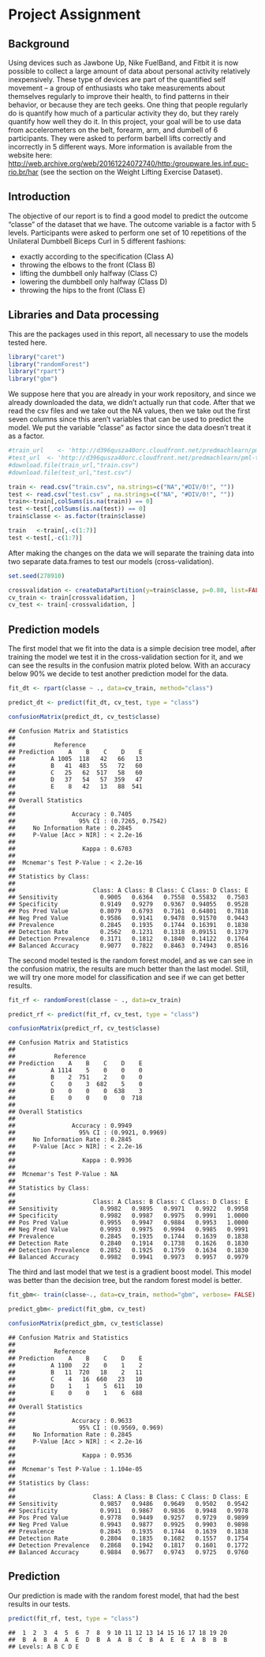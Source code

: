 Project Assignment
================

## Background

Using devices such as Jawbone Up, Nike FuelBand, and Fitbit it is now
possible to collect a large amount of data about personal activity
relatively inexpensively. These type of devices are part of the
quantified self movement – a group of enthusiasts who take measurements
about themselves regularly to improve their health, to find patterns in
their behavior, or because they are tech geeks. One thing that people
regularly do is quantify how much of a particular activity they do, but
they rarely quantify how well they do it. In this project, your goal
will be to use data from accelerometers on the belt, forearm, arm, and
dumbell of 6 participants. They were asked to perform barbell lifts
correctly and incorrectly in 5 different ways. More information is
available from the website here:
<http://web.archive.org/web/20161224072740/http:/groupware.les.inf.puc-rio.br/har>
(see the section on the Weight Lifting Exercise Dataset).

## Introduction

The objective of our report is to find a good model to predict the
outcome “classe” of the dataset that we have. The outcome variable is a
factor with 5 levels. Participants were asked to perform one set of 10
repetitions of the Unilateral Dumbbell Biceps Curl in 5 different
fashions:

  - exactly according to the specification (Class A)
  - throwing the elbows to the front (Class B)
  - lifting the dumbbell only halfway (Class C)
  - lowering the dumbbell only halfway (Class D)
  - throwing the hips to the front (Class E)

## Libraries and Data processing

This are the packages used in this report, all necessary to use the
models tested here.

``` r
library("caret")
library("randomForest")
library("rpart")
library("gbm")
```

We suppose here that you are already in your work repository, and since
we already downloaded the data, we didn’t actually run that code. After
that we read the csv files and we take out the NA values, then we take
out the first seven columns since this aren’t variables that can be used
to predict the model. We put the variable “classe” as factor since the
data doesn’t treat it as a
factor.

``` r
#train_url    <- 'http://d396qusza40orc.cloudfront.net/predmachlearn/pml-train.csv'
#test_url  <- 'http://d396qusza40orc.cloudfront.net/predmachlearn/pml-test.csv'
#download.file(train_url,"train.csv")
#download.file(test_url,"test.csv")

train <- read.csv("train.csv", na.strings=c("NA","#DIV/0!", ""))
test <- read.csv("test.csv" , na.strings=c("NA", "#DIV/0!", ""))
train<-train[,colSums(is.na(train)) == 0]
test <-test[,colSums(is.na(test)) == 0]
train$classe <- as.factor(train$classe)

train   <-train[,-c(1:7)]
test <-test[,-c(1:7)]
```

After making the changes on the data we will separate the training data
into two separate data.frames to test our models (cross-validation).

``` r
set.seed(278910)

crossvalidation <- createDataPartition(y=train$classe, p=0.80, list=FALSE)
cv_train <- train[crossvalidation, ] 
cv_test <- train[-crossvalidation, ]
```

## Prediction models

The first model that we fit into the data is a simple decision tree
model, after training the model we test it in the cross-validation
section for it, and we can see the results in the confusion matrix
ploted below. With an accuracy below 90% we decide to test another
prediction model for the data.

``` r
fit_dt <- rpart(classe ~ ., data=cv_train, method="class")

predict_dt <- predict(fit_dt, cv_test, type = "class")

confusionMatrix(predict_dt, cv_test$classe)
```

    ## Confusion Matrix and Statistics
    ## 
    ##           Reference
    ## Prediction    A    B    C    D    E
    ##          A 1005  118   42   66   13
    ##          B   41  483   55   72   60
    ##          C   25   62  517   58   60
    ##          D   37   54   57  359   47
    ##          E    8   42   13   88  541
    ## 
    ## Overall Statistics
    ##                                           
    ##                Accuracy : 0.7405          
    ##                  95% CI : (0.7265, 0.7542)
    ##     No Information Rate : 0.2845          
    ##     P-Value [Acc > NIR] : < 2.2e-16       
    ##                                           
    ##                   Kappa : 0.6703          
    ##                                           
    ##  Mcnemar's Test P-Value : < 2.2e-16       
    ## 
    ## Statistics by Class:
    ## 
    ##                      Class: A Class: B Class: C Class: D Class: E
    ## Sensitivity            0.9005   0.6364   0.7558  0.55832   0.7503
    ## Specificity            0.9149   0.9279   0.9367  0.94055   0.9528
    ## Pos Pred Value         0.8079   0.6793   0.7161  0.64801   0.7818
    ## Neg Pred Value         0.9586   0.9141   0.9478  0.91570   0.9443
    ## Prevalence             0.2845   0.1935   0.1744  0.16391   0.1838
    ## Detection Rate         0.2562   0.1231   0.1318  0.09151   0.1379
    ## Detection Prevalence   0.3171   0.1812   0.1840  0.14122   0.1764
    ## Balanced Accuracy      0.9077   0.7822   0.8463  0.74943   0.8516

The second model tested is the random forest model, and as we can see in
the confusion matrix, the results are much better than the last model.
Still, we will try one more model for classification and see if we can
get better results.

``` r
fit_rf <- randomForest(classe ~ ., data=cv_train)

predict_rf <- predict(fit_rf, cv_test, type = "class")

confusionMatrix(predict_rf, cv_test$classe)
```

    ## Confusion Matrix and Statistics
    ## 
    ##           Reference
    ## Prediction    A    B    C    D    E
    ##          A 1114    5    0    0    0
    ##          B    2  751    2    0    0
    ##          C    0    3  682    5    0
    ##          D    0    0    0  638    3
    ##          E    0    0    0    0  718
    ## 
    ## Overall Statistics
    ##                                           
    ##                Accuracy : 0.9949          
    ##                  95% CI : (0.9921, 0.9969)
    ##     No Information Rate : 0.2845          
    ##     P-Value [Acc > NIR] : < 2.2e-16       
    ##                                           
    ##                   Kappa : 0.9936          
    ##                                           
    ##  Mcnemar's Test P-Value : NA              
    ## 
    ## Statistics by Class:
    ## 
    ##                      Class: A Class: B Class: C Class: D Class: E
    ## Sensitivity            0.9982   0.9895   0.9971   0.9922   0.9958
    ## Specificity            0.9982   0.9987   0.9975   0.9991   1.0000
    ## Pos Pred Value         0.9955   0.9947   0.9884   0.9953   1.0000
    ## Neg Pred Value         0.9993   0.9975   0.9994   0.9985   0.9991
    ## Prevalence             0.2845   0.1935   0.1744   0.1639   0.1838
    ## Detection Rate         0.2840   0.1914   0.1738   0.1626   0.1830
    ## Detection Prevalence   0.2852   0.1925   0.1759   0.1634   0.1830
    ## Balanced Accuracy      0.9982   0.9941   0.9973   0.9957   0.9979

The third and last model that we test is a gradient boost model. This
model was better than the decision tree, but the random forest model is
better.

``` r
fit_gbm<- train(classe~., data=cv_train, method="gbm", verbose= FALSE)

predict_gbm<- predict(fit_gbm, cv_test)

confusionMatrix(predict_gbm, cv_test$classe)
```

    ## Confusion Matrix and Statistics
    ## 
    ##           Reference
    ## Prediction    A    B    C    D    E
    ##          A 1100   22    0    1    2
    ##          B   11  720   18    2   11
    ##          C    4   16  660   23   10
    ##          D    1    1    5  611   10
    ##          E    0    0    1    6  688
    ## 
    ## Overall Statistics
    ##                                          
    ##                Accuracy : 0.9633         
    ##                  95% CI : (0.9569, 0.969)
    ##     No Information Rate : 0.2845         
    ##     P-Value [Acc > NIR] : < 2.2e-16      
    ##                                          
    ##                   Kappa : 0.9536         
    ##                                          
    ##  Mcnemar's Test P-Value : 1.104e-05      
    ## 
    ## Statistics by Class:
    ## 
    ##                      Class: A Class: B Class: C Class: D Class: E
    ## Sensitivity            0.9857   0.9486   0.9649   0.9502   0.9542
    ## Specificity            0.9911   0.9867   0.9836   0.9948   0.9978
    ## Pos Pred Value         0.9778   0.9449   0.9257   0.9729   0.9899
    ## Neg Pred Value         0.9943   0.9877   0.9925   0.9903   0.9898
    ## Prevalence             0.2845   0.1935   0.1744   0.1639   0.1838
    ## Detection Rate         0.2804   0.1835   0.1682   0.1557   0.1754
    ## Detection Prevalence   0.2868   0.1942   0.1817   0.1601   0.1772
    ## Balanced Accuracy      0.9884   0.9677   0.9743   0.9725   0.9760

## Prediction

Our prediction is made with the random forest model, that had the best
results in our tests.

``` r
predict(fit_rf, test, type = "class")
```

    ##  1  2  3  4  5  6  7  8  9 10 11 12 13 14 15 16 17 18 19 20 
    ##  B  A  B  A  A  E  D  B  A  A  B  C  B  A  E  E  A  B  B  B 
    ## Levels: A B C D E
